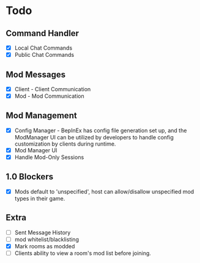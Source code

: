 # Todo
## Command Handler
- [x] Local Chat Commands
- [x] Public Chat Commands
## Mod Messages
- [x] Client - Client Communication
- [x] Mod - Mod Communication
## Mod Management
- [x] Config Manager - BepInEx has config file generation set up, and the ModManager UI can be utilized by developers to handle config customization by clients during runtime.
- [x] Mod Manager UI
- [x] Handle Mod-Only Sessions

## 1.0 Blockers
- [x] Mods default to 'unspecified', host can allow/disallow unspecified mod types in their game.

## Extra
- [ ] Sent Message History
- [ ] mod whitelist/blacklisting
- [x] Mark rooms as modded
- [ ] Clients ability to view a room's mod list before joining.
